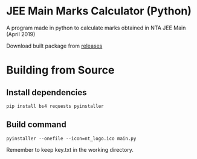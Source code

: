 # JEE Main Marks Calculator (Python)
A program made in python to calculate marks obtained in NTA JEE Main (April 2019)

Download built package from [releases](/releases)

# Building from Source

## Install dependencies
`pip install bs4 requests pyinstaller`

## Build command
`pyinstaller --onefile --icon=nt_logo.ico main.py`

Remember to keep key.txt in the working directory.
